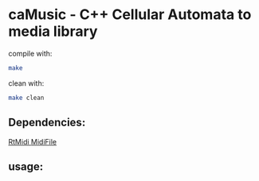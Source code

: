 caMusic - C++ Cellular Automata to media library
================================================

compile with:

```bash
make
```

clean with:

```bash
make clean
```

Dependencies:
-------------

<a href="https://github.com/thestk/rtmidi"> RtMidi </a>
<a href="https://github.com/craigsapp/midifile"> MidiFile </a>


usage:
------
